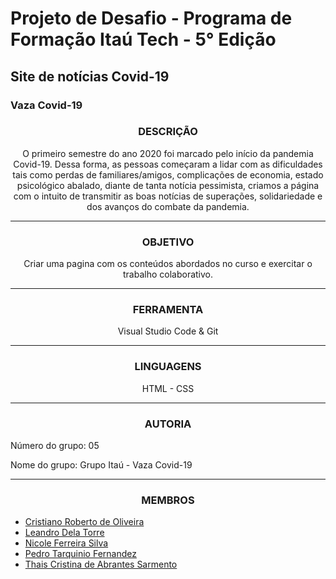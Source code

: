 # Projeto de Desafio - Programa de Formação Itaú Tech - 5° Edição
## Site de notícias Covid-19
### Vaza Covid-19

<h3 align="center">
DESCRIÇÃO
</h3>

<p align="center">
O primeiro semestre do ano 2020 foi marcado pelo início da pandemia Covid-19.
Dessa forma, as pessoas começaram a lidar com as dificuldades tais como perdas de familiares/amigos, complicações de economia, estado psicológico abalado, diante de tanta notícia pessimista, criamos a página com o intuito de transmitir as boas notícias de superações, solidariedade e dos avanços do combate da pandemia.
</p>
<hr>

<h3 align="center">
OBJETIVO
</h3>
<p align="center">
  Criar uma pagina com os conteúdos abordados no curso e  exercitar o trabalho colaborativo.</p>

<p align="center">

</p>
  
<hr>
<h3 align="center">
FERRAMENTA
</h3>

<p align="center">
Visual Studio Code & Git
</p>
<hr>

<h3 align="center">
LINGUAGENS
</h3>

<p align="center">
HTML
- CSS
</p>
<hr>
  
<h3 align="center">
AUTORIA
</h3>

Número do grupo: 05

Nome do grupo: Grupo Itaú - Vaza Covid-19
<hr>
<h3 align="center">
MEMBROS
</h3>

- [Cristiano Roberto de Oliveira](https://github.com/orc1272)
- [Leandro Dela Torre](https://github.com/Leodt85)
- [Nicole Ferreira Silva](https://github.com/lefeani)
- [Pedro Tarquinio Fernandez](https://github.com/pedrotarquinio)
- [Thais Cristina de Abrantes Sarmento](https://github.com/ThaisCristiny86)
